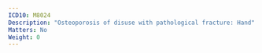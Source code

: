 ```yaml
---
ICD10: M8024
Description: "Osteoporosis of disuse with pathological fracture: Hand"
Matters: No
Weight: 0
---
```

